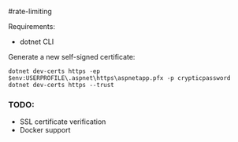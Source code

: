#rate-limiting

Requirements:
- dotnet CLI

Generate a new self-signed certificate:

```shell
dotnet dev-certs https -ep $env:USERPROFILE\.aspnet\https\aspnetapp.pfx -p crypticpassword
dotnet dev-certs https --trust
```

### TODO:
- SSL certificate verification
- Docker support